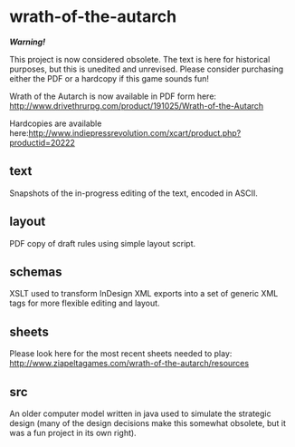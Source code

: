 # wrath-of-the-autarch

***Warning!***

This project is now considered obsolete. The text is here for historical purposes, but this is unedited and unrevised. Please consider purchasing either the PDF or a hardcopy if this game sounds fun!

Wrath of the Autarch is now available in PDF form here: http://www.drivethrurpg.com/product/191025/Wrath-of-the-Autarch

Hardcopies are available here:http://www.indiepressrevolution.com/xcart/product.php?productid=20222

## text

Snapshots of the in-progress editing of the text, encoded in ASCII.

## layout

PDF copy of draft rules using simple layout script.

## schemas

XSLT used to transform InDesign XML exports into a set of generic XML tags for more flexible editing and layout.

## sheets

Please look here for the most recent sheets needed to play: http://www.ziapeltagames.com/wrath-of-the-autarch/resources

## src

An older computer model written in java used to simulate the strategic design (many of the design decisions make this somewhat obsolete, but it was a fun project in its own right).
